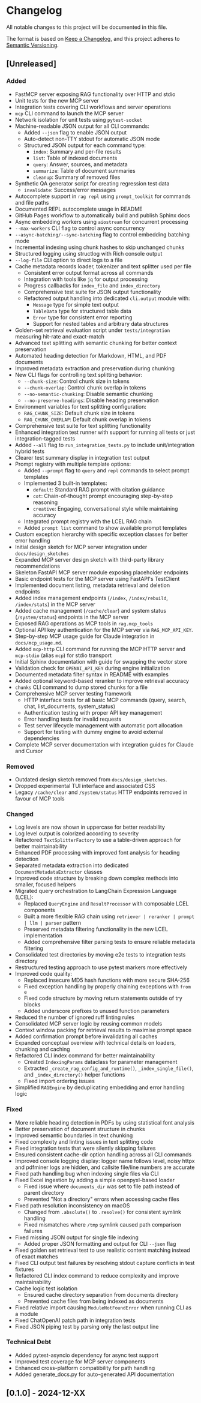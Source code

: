 # Changelog

All notable changes to this project will be documented in this file.

The format is based on [Keep a Changelog](https://keepachangelog.com/en/1.0.0/),
and this project adheres to [Semantic Versioning](https://semver.org/spec/v2.0.0.html).

## [Unreleased]

### Added
- FastMCP server exposing RAG functionality over HTTP and stdio
- Unit tests for the new MCP server
- Integration tests covering CLI workflows and server operations
- `mcp` CLI command to launch the MCP server
- Network isolation for unit tests using `pytest-socket`
- Machine-readable JSON output for all CLI commands:
  - Added `--json` flag to enable JSON output
  - Auto-detect non-TTY stdout for automatic JSON mode
  - Structured JSON output for each command type:
    - `index`: Summary and per-file results
    - `list`: Table of indexed documents
    - `query`: Answer, sources, and metadata
    - `summarize`: Table of document summaries
    - `cleanup`: Summary of removed files
- Synthetic QA generator script for creating regression test data
    - `invalidate`: Success/error messages
- Autocomplete support in `rag repl` using `prompt_toolkit` for commands and file paths
- Documented REPL autocomplete usage in README
- GitHub Pages workflow to automatically build and publish Sphinx docs
- Async embedding workers using `aiostream` for concurrent processing
- `--max-workers` CLI flag to control async concurrency
- `--async-batching/--sync-batching` flag to control embedding batching mode
- Incremental indexing using chunk hashes to skip unchanged chunks
- Structured logging using structlog with Rich console output
- `--log-file` CLI option to direct logs to a file
- Cache metadata records loader, tokenizer and text splitter used per file
  - Consistent error output format across all commands
  - Integration with tools like `jq` for output processing
  - Progress callbacks for `index_file` and `index_directory`
  - Comprehensive test suite for JSON output functionality
  - Refactored output handling into dedicated `cli.output` module with:
    - `Message` type for simple text output
    - `TableData` type for structured table data
    - `Error` type for consistent error reporting
    - Support for nested tables and arbitrary data structures
- Golden-set retrieval evaluation script under `tests/integration` measuring hit-rate and exact-match
- Advanced text splitting with semantic chunking for better context preservation
- Automated heading detection for Markdown, HTML, and PDF documents
- Improved metadata extraction and preservation during chunking
- New CLI flags for controlling text splitting behavior:
  - `--chunk-size`: Control chunk size in tokens
  - `--chunk-overlap`: Control chunk overlap in tokens
  - `--no-semantic-chunking`: Disable semantic chunking
  - `--no-preserve-headings`: Disable heading preservation
- Environment variables for text splitting configuration:
  - `RAG_CHUNK_SIZE`: Default chunk size in tokens
  - `RAG_CHUNK_OVERLAP`: Default chunk overlap in tokens
- Comprehensive test suite for text splitting functionality
- Enhanced integration test runner with support for running all tests or just integration-tagged tests
- Added `--all` flag to `run_integration_tests.py` to include unit/integration hybrid tests
- Clearer test summary display in integration test output
- Prompt registry with multiple template options:
  - Added `--prompt` flag to `query` and `repl` commands to select prompt templates
  - Implemented 3 built-in templates:
    - `default`: Standard RAG prompt with citation guidance
    - `cot`: Chain-of-thought prompt encouraging step-by-step reasoning
    - `creative`: Engaging, conversational style while maintaining accuracy
  - Integrated prompt registry with the LCEL RAG chain
  - Added `prompt list` command to show available prompt templates
- Custom exception hierarchy with specific exception classes for better error handling
- Initial design sketch for MCP server integration under `docs/design_sketches`
- Expanded MCP server design sketch with third-party library recommendations
- Skeleton FastAPI MCP server module exposing placeholder endpoints
- Basic endpoint tests for the MCP server using FastAPI's TestClient
- Implemented document listing, metadata retrieval and deletion endpoints
- Added index management endpoints (`/index`, `/index/rebuild`, `/index/stats`) in the MCP server
- Added cache management (`/cache/clear`) and system status (`/system/status`) endpoints in the MCP server
- Exposed RAG operations as MCP tools in `rag.mcp_tools`
- Optional API key authentication for the MCP server via `RAG_MCP_API_KEY`.
- Step-by-step MCP usage guide for Claude integration in `docs/mcp_usage.md`.
- Added `mcp-http` CLI command for running the MCP HTTP server and
  `mcp-stdio` (alias `mcp`) for stdio transport
- Initial Sphinx documentation with guide for swapping the vector store
- Validation check for `OPENAI_API_KEY` during engine initialization
- Documented metadata filter syntax in README with examples
- Added optional keyword-based reranker to improve retrieval accuracy
- `chunks` CLI command to dump stored chunks for a file
- Comprehensive MCP server testing framework
  - HTTP interface tests for all basic MCP commands (query, search, chat, list_documents, system_status)
  - Authentication testing with proper API key management
  - Error handling tests for invalid requests
  - Test server lifecycle management with automatic port allocation
  - Support for testing with dummy engine to avoid external dependencies
- Complete MCP server documentation with integration guides for Claude and Cursor

### Removed
- Outdated design sketch removed from `docs/design_sketches`.
- Dropped experimental TUI interface and associated CSS
- Legacy `/cache/clear` and `/system/status` HTTP endpoints removed in favour of MCP tools

### Changed
- Log levels are now shown in uppercase for better readability
- Log level output is colorized according to severity
- Refactored `TextSplitterFactory` to use a table-driven approach for better maintainability
- Enhanced PDF processing with improved font analysis for heading detection
- Separated metadata extraction into dedicated `DocumentMetadataExtractor` classes
- Improved code structure by breaking down complex methods into smaller, focused helpers
- Migrated query orchestration to LangChain Expression Language (LCEL):
  - Replaced `QueryEngine` and `ResultProcessor` with composable LCEL components
  - Built a more flexible RAG chain using `retriever | reranker | prompt | llm | parser` pattern
  - Preserved metadata filtering functionality in the new LCEL implementation
  - Added comprehensive filter parsing tests to ensure reliable metadata filtering
- Consolidated test directories by moving e2e tests to integration tests directory
- Restructured testing approach to use pytest markers more effectively
- Improved code quality:
  - Replaced insecure MD5 hash functions with more secure SHA-256
  - Fixed exception handling by properly chaining exceptions with `from e`
  - Fixed code structure by moving return statements outside of try blocks
  - Added underscore prefixes to unused function parameters
- Reduced the number of ignored ruff linting rules
- Consolidated MCP server logic by reusing common models
- Context window packing for retrieval results to maximise prompt space
- Added confirmation prompt before invalidating all caches
- Expanded conceptual overview with technical details on loaders, chunking and caching
- Refactored CLI index command for better maintainability
  - Created `IndexingParams` dataclass for parameter management
  - Extracted `_create_rag_config_and_runtime()`, `_index_single_file()`, and `_index_directory()` helper functions
  - Fixed import ordering issues
- Simplified `RAGEngine` by deduplicating embedding and error handling logic

### Fixed
- More reliable heading detection in PDFs by using statistical font analysis
- Better preservation of document structure in chunks
- Improved semantic boundaries in text chunking
- Fixed complexity and linting issues in text splitting code
- Fixed integration tests that were silently skipping failures
- Ensured consistent cache-dir option handling across all CLI commands
- Improved console logging display: logger name follows level, noisy httpx and
  pdfminer logs are hidden, and callsite file/line numbers are accurate
- Fixed path handling bug when indexing single files via CLI
- Fixed Excel ingestion by adding a simple openpyxl-based loader
  - Fixed issue where `documents_dir` was set to file path instead of parent directory
  - Prevented "Not a directory" errors when accessing cache files
- Fixed path resolution inconsistency on macOS
  - Changed from `.absolute()` to `.resolve()` for consistent symlink handling
  - Fixed mismatches where `/tmp` symlink caused path comparison failures
- Fixed missing JSON output for single file indexing
  - Added proper JSON formatting and output for CLI `--json` flag
- Fixed golden set retrieval test to use realistic content matching instead of exact matches
- Fixed CLI output test failures by resolving stdout capture conflicts in test fixtures
- Refactored CLI index command to reduce complexity and improve maintainability
- Cache logic test isolation
  - Ensured cache directory separation from documents directory
  - Prevented cache files from being indexed as documents
- Fixed relative import causing `ModuleNotFoundError` when running CLI as a module
- Fixed ChatOpenAI patch path in integration tests
- Fixed JSON piping test by parsing only the last output line

### Technical Debt
- Added pytest-asyncio dependency for async test support
- Improved test coverage for MCP server components
- Enhanced cross-platform compatibility for path handling
- Added generate_docs.py for auto-generated API documentation

## [0.1.0] - 2024-12-XX
